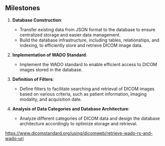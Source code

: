 ## Milestones

1. **Database Construction**:
    - Transfer existing data from JSON format to the database to ensure centralized storage and easier data management.
   - Build the database infrastructure, including tables, relationships, and indexing, to efficiently store and retrieve DICOM image data.

2. **Implementation of WADO Standard**:
    - Implement the WADO standard to enable efficient access to DICOM images stored in the database.

4. **Definition of Filters**:
    - Define filters to facilitate searching and retrieval of DICOM images based on various criteria, such as patient information, imaging modality, and acquisition date.

5. **Analysis of Data Categories and Database Architecture**:
    - Analyze different categories of DICOM data and design the database architecture accordingly to optimize storage and retrieval.


https://www.dicomstandard.org/using/dicomweb/retrieve-wado-rs-and-wado-uri
